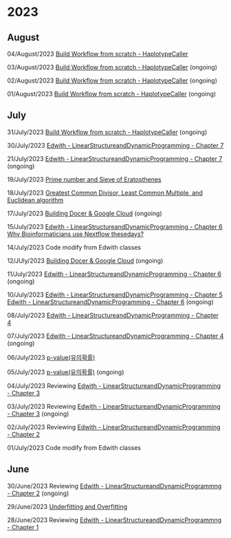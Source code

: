 # 2023
## August
04/August/2023 [Build Workflow from scratch - HaplotypeCaller](./Build%20Workflow%20from%20scratch%20-%20HaplotypeCaller.md)

03/August/2023 [Build Workflow from scratch - HaplotypeCaller](./Build%20Workflow%20from%20scratch%20-%20HaplotypeCaller.md) (ongoing)

02/August/2023 [Build Workflow from scratch - HaplotypeCaller](./Build%20Workflow%20from%20scratch%20-%20HaplotypeCaller.md) (ongoing)

01/August/2023 [Build Workflow from scratch - HaplotypeCaller](./Build%20Workflow%20from%20scratch%20-%20HaplotypeCaller.md) (ongoing)

## July
31/July/2023 [Build Workflow from scratch - HaplotypeCaller](./Build%20Workflow%20from%20scratch%20-%20HaplotypeCaller.md) (ongoing)

30/July/2023 [Edwith - LinearStructureandDynamicProgramming - Chapter 7](./edwith_LSnDP_Ch7.md)

21/July/2023 [Edwith - LinearStructureandDynamicProgramming - Chapter 7](./edwith_LSnDP_Ch7.md) (ongoing)

19/July/2023 [Prime number and Sieve of Eratosthenes](./Prime%20number%20and%20Sieve%20of%20Eratosthenes.md)

18/July/2023 [Greatest Common Divisor, Least Common Multiple, and Euclidean algorithm](./Greatest%20Common%20Divisor,%20Least%20Common%20Multiple,%20and%20Euclidean%20algorithm.md)

17/July/2023 [Building Docer & Google Cloud](./Building%20Docker%20in%20Google%20Cloud.md) (ongoing)

15/July/2023 [Edwith - LinearStructureandDynamicProgramming - Chapter 6](edwith_LSnDP_Ch6.md)   
[Why Bioinformaticians use Nextflow thesedays?](./Why%20Bioinformaticiansuse%20Nextflow%20Thesedays.md)    

14/July/2023 Code modify from Edwith classes

12/JUly/2023 [Building Docer & Google Cloud](./Building%20Docker%20in%20Google%20Cloud.md) (ongoing)

11/July/2023 [Edwith - LinearStructureandDynamicProgramming - Chapter 6](edwith_LSnDP_Ch6.md) (ongoing)

10/July/2023 [Edwith - LinearStructureandDynamicProgramming - Chapter 5](edwith_LSnDP_Ch5.md)     
[Edwith - LinearStructureandDynamicProgramming - Chapter 6](edwith_LSnDP_Ch6.md) (ongoing)

08/July/2023 [Edwith - LinearStructureandDynamicProgramming - Chapter 4](edwith_LSnDP_Ch4.md)

07/July/2023 [Edwith - LinearStructureandDynamicProgramming - Chapter 4](edwith_LSnDP_Ch4.md) (ongoing)

06/July/2023 [p-value(유의확률)](./p-value(%EC%9C%A0%EC%9D%98%ED%99%95%EB%A5%A0).md)

05/July/2023 [p-value(유의확률)](./p-value(%EC%9C%A0%EC%9D%98%ED%99%95%EB%A5%A0).md) (ongoing)

04/July/2023 Reviewing [Edwith - LinearStructureandDynamicProgramming - Chapter 3](edwith_LSnDP_Ch3.md) 

03/July/2023 Reviewing [Edwith - LinearStructureandDynamicProgramming - Chapter 3](edwith_LSnDP_Ch3.md) (ongoing)

02/July/2023 Reviewing [Edwith - LinearStructureandDynamicProgramming - Chapter 2](edwith_LSnDP_Ch2.md) 

01/July/2023 Code modify from Edwith classes

## June
30/June/2023 Reviewing [Edwith - LinearStructureandDynamicProgrammng - Chapter 2](edwith_LSnDP_Ch2.md) (ongoing)

29/June/2023 [Underfitting and Overfitting](./Underfitting%20and%20Overfitting.md)

28/June/2023 Reviewing [Edwith - LinearStructureandDynamicProgrammng - Chapter 1](edwith_LSnDP_Ch1.md)